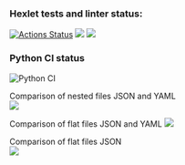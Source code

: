 ### Hexlet tests and linter status:
[![Actions Status](https://github.com/Boison88/python-project-50/workflows/hexlet-check/badge.svg)](https://github.com/Boison88/python-project-50/actions)
<a href="https://codeclimate.com/github/Boison88/python-project-50/maintainability"><img src="https://api.codeclimate.com/v1/badges/f3a5c2d5285b2e03bc99/maintainability" /></a>
<a href="https://codeclimate.com/github/Boison88/python-project-50/test_coverage"><img src="https://api.codeclimate.com/v1/badges/f3a5c2d5285b2e03bc99/test_coverage" /></a>

### Python CI status  

![Python CI](https://github.com/Boison88/python-project-50/actions/workflows/pyci.yml/badge.svg)


Comparison of nested files JSON and YAML  
<a href="https://asciinema.org/a/562775" target="_blank"><img src="https://asciinema.org/a/562775.svg" /></a>


Comparison of flat files JSON and YAML
<a href="https://asciinema.org/a/560387" target="_blank"><img src="https://asciinema.org/a/560387.svg" /></a>


Comparison of flat files JSON  
<a href="https://asciinema.org/a/556873" target="_blank"><img src="https://asciinema.org/a/556873.svg" /></a>
